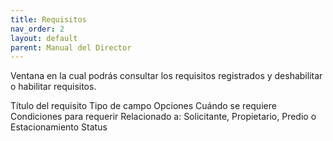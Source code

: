 ```yaml
---
title: Requisitos
nav_order: 2
layout: default
parent: Manual del Director
---
```

Ventana en la cual podrás consultar los requisitos registrados y deshabilitar o habilitar requisitos.

Título del requisito
Tipo de campo
Opciones
Cuándo se requiere
Condiciones para requerir
Relacionado a: Solicitante, Propietario, Predio o Estacionamiento
Status